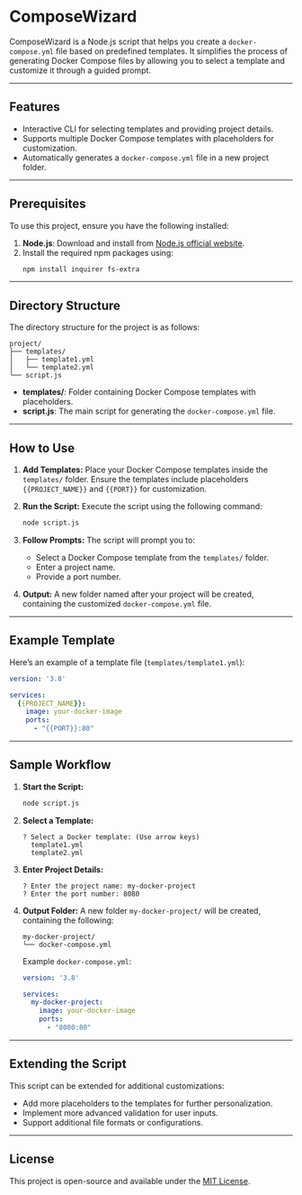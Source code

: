 # ComposeWizard

ComposeWizard is a Node.js script that helps you create a `docker-compose.yml` file based on predefined templates. It simplifies the process of generating Docker Compose files by allowing you to select a template and customize it through a guided prompt.

---

## Features
- Interactive CLI for selecting templates and providing project details.
- Supports multiple Docker Compose templates with placeholders for customization.
- Automatically generates a `docker-compose.yml` file in a new project folder.

---

## Prerequisites

To use this project, ensure you have the following installed:

1. **Node.js**: Download and install from [Node.js official website](https://nodejs.org/).
2. Install the required npm packages using:
   ```bash
   npm install inquirer fs-extra
   ```

---

## Directory Structure
The directory structure for the project is as follows:

```
project/
├── templates/
│   ├── template1.yml
│   └── template2.yml
└── script.js
```
- **templates/**: Folder containing Docker Compose templates with placeholders.
- **script.js**: The main script for generating the `docker-compose.yml` file.

---

## How to Use

1. **Add Templates:**
   Place your Docker Compose templates inside the `templates/` folder. Ensure the templates include placeholders `{{PROJECT_NAME}}` and `{{PORT}}` for customization.

2. **Run the Script:**
   Execute the script using the following command:
   ```bash
   node script.js
   ```

3. **Follow Prompts:**
   The script will prompt you to:
   - Select a Docker Compose template from the `templates/` folder.
   - Enter a project name.
   - Provide a port number.

4. **Output:**
   A new folder named after your project will be created, containing the customized `docker-compose.yml` file.

---

## Example Template

Here’s an example of a template file (`templates/template1.yml`):

```yaml
version: '3.8'

services:
  {{PROJECT_NAME}}:
    image: your-docker-image
    ports:
      - "{{PORT}}:80"
```

---

## Sample Workflow

1. **Start the Script:**
   ```bash
   node script.js
   ```
2. **Select a Template:**
   ```
   ? Select a Docker template: (Use arrow keys)
     template1.yml
     template2.yml
   ```
3. **Enter Project Details:**
   ```
   ? Enter the project name: my-docker-project
   ? Enter the port number: 8080
   ```
4. **Output Folder:**
   A new folder `my-docker-project/` will be created, containing the following:
   ```
   my-docker-project/
   └── docker-compose.yml
   ```

   Example `docker-compose.yml`:
   ```yaml
   version: '3.8'

   services:
     my-docker-project:
       image: your-docker-image
       ports:
         - "8080:80"
   ```

---

## Extending the Script
This script can be extended for additional customizations:
- Add more placeholders to the templates for further personalization.
- Implement more advanced validation for user inputs.
- Support additional file formats or configurations.

---

## License
This project is open-source and available under the [MIT License](LICENSE).

